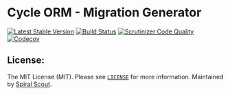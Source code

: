 # Cycle ORM - Migration Generator
[![Latest Stable Version](https://poser.pugx.org/cycle/schema-migrations-generator/version)](https://packagist.org/packages/cycle/schema-migrations-generator)
[![Build Status](https://github.com/cycle/schema-migrations-generator/workflows/build/badge.svg)](https://github.com/cycle/schema-migrations-generator/actions)
[![Scrutinizer Code Quality](https://scrutinizer-ci.com/g/cycle/schema-migrations-generator/badges/quality-score.png?b=2.x)](https://scrutinizer-ci.com/g/cycle/schema-migrations-generator/?branch=2.x)
[![Codecov](https://codecov.io/gh/cycle/schema-migrations-generator/graph/badge.svg)](https://codecov.io/gh/cycle/schema-migrations-generator)

License:
--------
The MIT License (MIT). Please see [`LICENSE`](./LICENSE) for more information. Maintained by [Spiral Scout](https://spiralscout.com).

